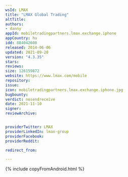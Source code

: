 ```yaml
---
wsId: LMAX
title: "LMAX Global Trading"
altTitle: 
authors:
- danny
appId: mobiletradingpartners.lmax.exchange.iphone
appCountry: hu
idd: 884042608
released: 2014-06-06
updated: 2021-09-20
version: "4.3.35"
stars: 
reviews: 
size: 126159872
website: https://www.lmax.com/mobile
repository: 
issue: 
icon: mobiletradingpartners.lmax.exchange.iphone.jpg
bugbounty: 
verdict: nosendreceive
date: 2021-11-10
signer: 
reviewArchive:


providerTwitter: LMAX
providerLinkedIn: lmax-group
providerFacebook: 
providerReddit: 

redirect_from:

---
```


{% include copyFromAndroid.html %}
